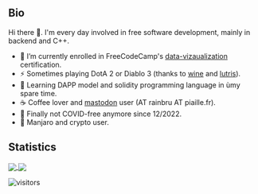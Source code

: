 ## Bio

Hi there 👋. I'm every day involved in free software development, mainly in
backend and C++.

- 🔭 I’m currently enrolled in FreeCodeCamp's [data-vizaualization](https://www.freecodecamp.org/learn/data-visualization/) certification.
- ⚡ Sometimes playing DotA 2 or Diablo 3 (thanks to [wine](https://github.com/wine-mirror/wine) and [lutris](https://github.com/lutris/lutris)).
- 🤔 Learning DAPP model and solidity programming language in ùmy spare time.
- ☕ Coffee lover and [mastodon](https://github.com/mastodon/mastodon) user (AT rainbru AT piaille.fr).
- 👯 Finally not COVID-free anymore since 12/2022.
- 🌱 Manjaro and crypto user. 

<!--
**jepasq/jepasq** is a ✨ _special_ ✨ repository because its `README.md` (this file) appears on your GitHub profile.

Here are some ideas to get you started:

- 💬 Ask me about ...
- 📫 How to reach me: ...
- 😄 Pronouns: ...
-->

## Statistics

<a href="https://github.com/jepasq/jepasq">
  <img align="center" style="max-width:250px" src="https://github-readme-stats.vercel.app/api?username=jepasq&count_private=true&show_icons=true&theme=tokyonight" />
</a>
<a href="https://github.com/jepasq/jepasq">
  <img align="center" src="https://github-readme-stats.vercel.app/api/top-langs/?username=jepasq&layout=compact&theme=tokyonight&langs_count=8" />
</a>



![visitors](https://visitor-badge.laobi.icu/badge?page_id=jepasq.jepasq)
